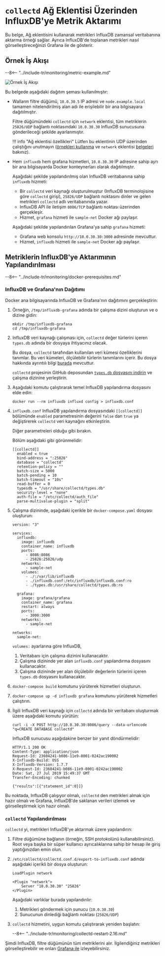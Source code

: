 [img-network-plugin-influxdb]:     ../../images/monitoring/network-plugin-influxdb.png

[doc-grafana]:                     working-with-grafana.md

[link-collectd-networking]:        https://collectd.org/wiki/index.php/Networking_introduction
[link-network-plugin]:             https://www.collectd.org/documentation/manpages/collectd.conf.html
[link-typesdb]:                    https://www.collectd.org/documentation/manpages/types.db.html
[link-typesdb-file]:               https://github.com/collectd/collectd/blob/master/src/types.db

#   `collectd` Ağ Eklentisi Üzerinden InfluxDB'ye Metrik Aktarımı

Bu belge, Ağ eklentisini kullanarak metrikleri InfluxDB zamansal veritabanına aktarma örneği sağlar. Ayrıca InfluxDB'de toplanan metrikleri nasıl görselleştireceğinizi Grafana ile de gösterir.

##  Örnek İş Akışı

--8<-- "../include-tr/monitoring/metric-example.md"

![Örnek İş Akışı][img-network-plugin-influxdb]

Bu belgede aşağıdaki dağıtım şeması kullanılmıştır:
*   Wallarm filtre düğümü, `10.0.30.5` IP adresi ve `node.example.local` tamamen nitelendirilmiş alan adı ile erişilebilir bir ana bilgisayara dağıtılmıştır.
    
    Filtre düğümündeki `collectd` için `network` eklentisi, tüm metriklerin `25826/UDP` bağlantı noktasındaki `10.0.30.30` InfluxDB sunucusuna gönderileceği şekilde ayarlanmıştır.
    
    !!! info "Ağ eklentisi özellikleri"
        Lütfen bu eklentinin UDP üzerinden çalıştığını unutmayın ([örnekleri kullanma][link-collectd-networking] ve `network` eklentisi [belgeleri][link-network-plugin] bakınız).
    
    
*   Hem `influxdb` hem grafana hizmetleri, `10.0.30.30` IP adresine sahip ayrı bir ana bilgisayarda Docker konteynerları olarak dağıtılmıştır.

    Aşağıdaki şekilde yapılandırılmış olan InfluxDB veritabanına sahip `influxdb` hizmeti:

      * Bir `collectd` veri kaynağı oluşturulmuştur (InfluxDB terminolojisine göre `collectd` girişi), `25826/UDP` bağlantı noktasını dinler ve gelen metrikleri `collectd` adlı veritabanında yazar.
      * InfluxDB API ile iletişim `8086/TCP` bağlantı noktası üzerinden gerçekleşir.
      * Hizmet, `grafana` hizmeti ile `sample-net` Docker ağı paylaşır.
    
    
    
    Aşağıdaki şekilde yapılandırılan Grafana'ya sahip `grafana` hizmeti:
    
      * Grafana web konsolu `http://10.0.30.30:3000` adresinde mevcuttur.
      * Hizmet, `influxdb` hizmeti ile `sample-net` Docker ağı paylaşır.

##  Metriklerin InfluxDB'ye Aktarımının Yapılandırılması

--8<-- "../include-tr/monitoring/docker-prerequisites.md"

### InfluxDB ve Grafana'nın Dağıtımı

Docker ana bilgisayarında InfluxDB ve Grafana'nın dağıtımını gerçekleştirin:
1.  Örneğin, `/tmp/influxdb-grafana` adında bir çalışma dizini oluşturun ve o dizine gidin:
    
    ```
    mkdir /tmp/influxdb-grafana
    cd /tmp/influxdb-grafana
    ```
    
2.  InfluxDB veri kaynağı çalışması için, `collectd` değer türlerini içeren `types.db` adında bir dosyaya ihtiyacınız olacak.
    
    Bu dosya, `collectd` tarafından kullanılan veri kümesi özelliklerini tanımlar. Bu veri kümeleri, ölçülebilir türlerin tanımlarını içerir. Bu dosya hakkında ayrıntılı bilgi [burada][link-typesdb] mevcuttur.
    
    `collectd` projesinin GitHub deposundan [`types.db` dosyasını indirin][link-typesdb-file] ve çalışma dizinine yerleştirin.
    
3.  Aşağıdaki komutu çalıştırarak temel InfluxDB yapılandırma dosyasını elde edin: 
    
    ```
    docker run --rm influxdb influxd config > influxdb.conf
    ```
    
4.  `influxdb.conf` InfluxDB yapılandırma dosyasındaki `[[collectd]]` bölümünde `enabled` parametresinin değerini `false` dan `true` ya değiştirerek `collectd` veri kaynağını etkinleştirin.
    
    Diğer parametreleri olduğu gibi bırakın.
   
    Bölüm aşağıdaki gibi görünmelidir:
   
    ```
    [[collectd]]
      enabled = true
      bind-address = ":25826"
      database = "collectd"
      retention-policy = ""
      batch-size = 5000
      batch-pending = 10
      batch-timeout = "10s"
      read-buffer = 0
      typesdb = "/usr/share/collectd/types.db"
      security-level = "none"
      auth-file = "/etc/collectd/auth_file"
      parse-multivalue-plugin = "split"  
    ```
    
5.  Çalışma dizininde, aşağıdaki içerikle bir `docker-compose.yaml` dosyası oluşturun:
   
    ```
    version: "3"
    
    services:
      influxdb:
        image: influxdb
        container_name: influxdb
        ports:
          - 8086:8086
          - 25826:25826/udp
        networks:
          - sample-net
        volumes:
          - ./:/var/lib/influxdb
          - ./influxdb.conf:/etc/influxdb/influxdb.conf:ro
          - ./types.db:/usr/share/collectd/types.db:ro
    
      grafana:
        image: grafana/grafana
        container_name: grafana
        restart: always
        ports:
          - 3000:3000
        networks:
          - sample-net
    
    networks:
      sample-net:
    ```

    `volumes:` ayarlarına göre InfluxDB, 
    1.  Veritabanı için çalışma dizinini kullanacaktır.
    2.  Çalışma dizininde yer alan `influxdb.conf` yapılandırma dosyasını kullanacaktır.
    3.  Çalışma dizininde yer alan ölçülebilir değerlerin türlerini içeren `types.db` dosyasını kullanacaktır.  
    
6.  `docker-compose build` komutunu yürüterek hizmetleri oluşturun.
    
7.  `docker-compose up -d influxdb grafana` komutunu yürüterek hizmetleri çalıştırın.
    
8.  İlgili InfluxDB veri kaynağı için `collectd` adında bir veritabanı oluşturmak üzere aşağıdaki komutu yürütün:
   
    ```
    curl -i -X POST http://10.0.30.30:8086/query --data-urlencode "q=CREATE DATABASE collectd"
    ```
    
    InfluxDB sunucusu aşağıdakine benzer bir yanıt döndürmelidir:
   
    ```
    HTTP/1.1 200 OK
    Content-Type: application/json
    Request-Id: 23604241-b086-11e9-8001-0242ac190002
    X-Influxdb-Build: OSS
    X-Influxdb-Version: 1.7.7
    X-Request-Id: 23604241-b086-11e9-8001-0242ac190002
    Date: Sat, 27 Jul 2019 15:49:37 GMT
    Transfer-Encoding: chunked
    
    {"results":[{"statement_id":0}]}
    ```
    
Bu noktada, InfluxDB çalışıyor olmalı, `collectd` den metrikleri almak için hazır olmalı ve Grafana, InfluxDB'de saklanan verileri izlemek ve görselleştirmek için hazır olmalı.

### `collectd` Yapılandırılması

`collectd` yi, metrikleri InfluxDB'ye aktarmak üzere yapılandırın:
1. Filtre düğümüne bağlanın (örneğin, SSH protokolünü kullanabilirsiniz). Root veya başka bir süper kullanıcı ayrıcalıklarına sahip bir hesap ile giriş yaptığınızdan emin olun.
2. `/etc/collectd/collectd.conf.d/export-to-influxdb.conf` adında aşağıdaki içerikli bir dosya oluşturun:
   
    ```
    LoadPlugin network
    
    <Plugin "network">
        Server "10.0.30.30" "25826"
    </Plugin>
    ```
    
    Aşağıdaki varlıklar burada yapılandırılır:

    1.  Metrikleri göndermek için sunucu (`10.0.30.30`)
    2.  Sunucunun dinlediği bağlantı noktası (`25826/UDP`)
    
3. `collectd` hizmetini, uygun komutu çalıştırarak yeniden başlatın:

    --8<-- "../include-tr/monitoring/collectd-restart-2.16.md"

Şimdi InfluxDB, filtre düğümünün tüm metriklerini alır. İlgilendiğiniz metrikleri görselleştirebilir ve onları [Grafana ile][doc-grafana] izleyebilirsiniz.